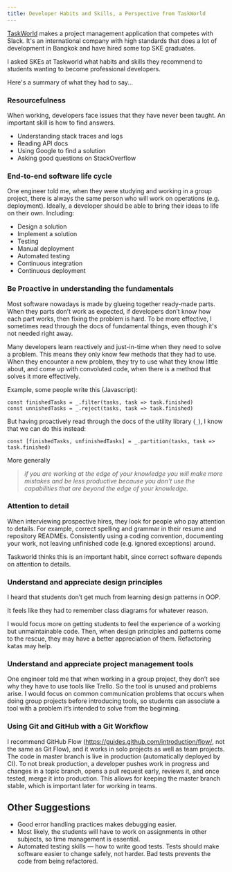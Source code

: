 ```yaml
---
title: Developer Habits and Skills, a Perspective from TaskWorld
---
```


[TaskWorld](https://taskworld.com) makes a project management application that competes with Slack.
It's an international company with high standards that does a lot of development in Bangkok 
and have hired some top SKE graduates.

I asked SKEs at Taskworld what habits and skills they recommend to students
wanting to become professional developers.

Here's a summary of what they had to say...

### Resourcefulness

When working, developers face issues that they have never been taught.
An important skill is how to find answers.
- Understanding stack traces and logs
- Reading API docs
- Using Google to find a solution
- Asking good questions on StackOverflow

### End-to-end software life cycle

One engineer told me, when they were studying and working in a group project,
there is always the same person who will work on operations (e.g. deployment).
Ideally, a developer should be able to bring their ideas to life on their own.
Including:
- Design a solution
- Implement a solution
- Testing
- Manual deployment
- Automated testing
- Continuous integration
- Continuous deployment

### Be Proactive in understanding the fundamentals

Most software nowadays is made by glueing together ready-made parts.
When they parts don’t work as expected, 
if developers don’t know how each part works, 
then fixing the problem is hard.
To be more effective, I sometimes read through the docs of fundamental things, 
even though it's not needed right away.

Many developers learn reactively and just-in-time when they need to solve a problem.
This means they only know few methods that they had to use.
When they encounter a new problem, they try to use what they know little about, and come up with convoluted code, when there is a method that solves it more effectively.

Example, some people write this (Javascript):

    const finishedTasks = _.filter(tasks, task => task.finished)
    const unnishedTasks = _.reject(tasks, task => task.finished)

But having proactively read through the docs of the utility library (`_`), I know that we can do this instead:

    const [finishedTasks, unfinishedTasks] = _.partition(tasks, task => task.finished)

More generally

> *if you are working at the edge of your knowledge you will make more mistakes
> and be less productive because you don't use the capabilities that are
> beyond the edge of your knowledge.*

### Attention to detail

When interviewing prospective hires, they look for people who pay attention to details.
For example, correct spelling and grammar in their resume and repository READMEs.
Consistently using a coding convention, documenting your work, not leaving unfinished
code (e.g. ignored exceptions) around.

Taskworld thinks this is an important habit, since correct software depends on
attention to details.

### Understand and appreciate design principles

I heard that students don’t get much from learning design patterns in OOP.

It feels like they had to remember class diagrams for whatever reason.

I would focus more on getting students to feel the experience of a working but unmaintainable code.
Then, when design principles and patterns come to the rescue, they may have a better appreciation of them.
Refactoring katas may help.

### Understand and appreciate project management tools

One engineer told me that when working in a group project,
they don’t see why they have to use tools like Trello.
So the tool is unused and problems arise.
I would focus on common communication problems that occurs when doing group projects before introducing tools, so students can associate a tool with a problem it’s intended to solve from the beginning.

### Using Git and GitHub with a Git Workflow

I recommend GitHub Flow (https://guides.github.com/introduction/flow/, not the same as Git Flow), and it works in solo projects as well as team projects.
The code in master branch is live in production (automatically deployed by CI).
To not break production, a developer pushes work in progress and changes in a topic branch, opens a pull request early, reviews it, and once tested, merge it into production.
This allows for keeping the master branch stable, which is important later for working in teams.

## Other Suggestions

- Good error handling practices makes debugging easier.
- Most likely, the students will have to work on assignments in other subjects, so time management is essential.
- Automated testing skills — how to write good tests. Tests should make software easier to change safely, not harder. Bad tests prevents the code from being refactored.

